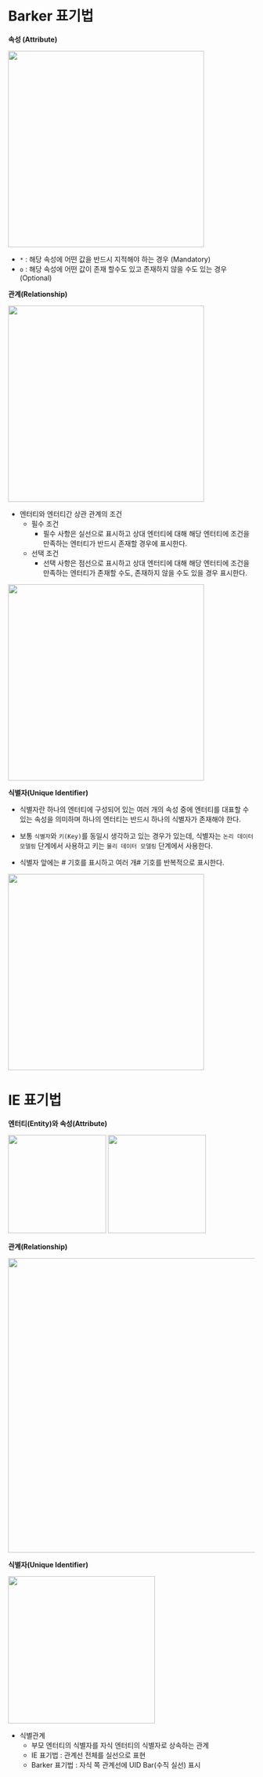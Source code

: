 # **Barker 표기법**

**속성 (Attribute)**

<img src="https://user-images.githubusercontent.com/66513003/119123802-ed91ff00-ba6a-11eb-9086-203904191636.png
" width="400">

- `*` : 해당 속성에 어떤 값을 반드시 지적해야 하는 경우 (Mandatory)
- `o` : 해당 속성에 어떤 값이 존재 할수도 있고 존재하지 않을 수도 있는 경우 (Optional)

**관계(Relationship)**

<img src="https://user-images.githubusercontent.com/66513003/119124189-5a0cfe00-ba6b-11eb-9cca-0df71ebc84fd.png
" width="400">

- 엔터티와 엔터티간 상관 관계의 조건
    - 필수 조건
        - 필수 사항은 실선으로 표시하고 상대 엔터티에 대해 해당 엔터티에 조건을 만족하는 엔터티가 반드시 존재할 경우에 표시한다.
    - 선택 조건
        - 선택 사항은 점선으로 표시하고 상대 엔터티에 대해 해당 엔터티에 조건을 만족하는 엔터티가 존재할 수도, 존재하지 않을 수도 있을 경우 표시한다.

<img src="https://user-images.githubusercontent.com/66513003/119124443-a22c2080-ba6b-11eb-8619-a484770ff965.png
" width="400">

**식별자(Unique Identifier)**

- 식별자란 하나의 엔터티에 구성되어 있는 여러 개의 속성 중에 엔터티를 대표할 수 있는 속성을 의미하며
하나의 엔터티는 반드시 하나의 식별자가 존재해야 한다.

- 보통 `식별자`와 `키(Key)`를 동일시 생각하고 있는 경우가 있는데,
식별자는 `논리 데이터 모델링` 단계에서 사용하고 키는 `물리 데이터 모델링` 단계에서 사용한다.

- 식별자 앞에는 # 기호를 표시하고 여러 개# 기호를 반복적으로 표시한다.

<img src="https://user-images.githubusercontent.com/66513003/119124793-064ee480-ba6c-11eb-87f2-135ea93a80ee.png
" width="400">

#

# **IE 표기법**

**엔터티(Entity)와 속성(Attribute)**  

<img src="https://user-images.githubusercontent.com/66513003/119125302-955bfc80-ba6c-11eb-8d5d-6b64ee7cd7cb.png
" width="200">
<img src="https://user-images.githubusercontent.com/66513003/119125335-9f7dfb00-ba6c-11eb-979d-126563bd7861.png
" width="200">

**관계(Relationship)**

<img src="https://user-images.githubusercontent.com/66513003/119125198-79585b00-ba6c-11eb-9caa-be94e7655a6a.png
" width="600">

**식별자(Unique Identifier)**

<img src="https://user-images.githubusercontent.com/66513003/119125481-c6d4c800-ba6c-11eb-93ee-c4d37c30971f.png
" width="300">

- 식별관계
    - 부모 엔터티의 식별자를 자식 엔터티의 식별자로 상속하는 관계
    - IE 표기법 : 관계선 전체를 실선으로 표현
    - Barker 표기법 : 자식 쪽 관계선에 UID Bar(수직 실선) 표시